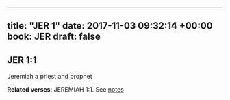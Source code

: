 
---
title: "JER 1"
date: 2017-11-03 09:32:14 +00:00
book: JER
draft: false
---

## JER 1:1

Jeremiah a priest and prophet

**Related verses**: JEREMIAH 1:1. See [notes](https://my.bible.com/notes/2760234010462118663)

